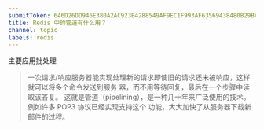 ```yaml
---
submitToken: 646D26DD946E380A2AC923B4288549AF9EC1F993AF63569438480B29BAED9C08
title: Redis 中的管道有什么用？
channel: topic
labels: redis
---
```


主要应用批处理

> 一次请求/响应服务器能实现处理新的请求即使旧的请求还未被响应，这样就可以将多个命令发送到服务 器，而不用等待回复，最后在一个步骤中读取该答复。 这就是管道（pipelining），是一种几十年来广泛使用的技术。例如许多 POP3 协议已经实现支持这个 功能，大大加快了从服务器下载新邮件的过程。